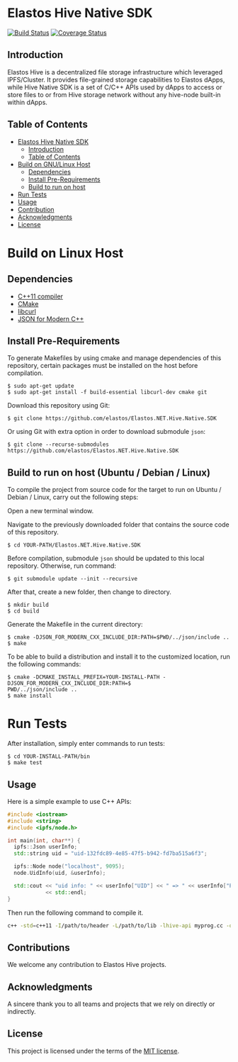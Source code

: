 # Elastos Hive Native SDK

[![Build Status](https://camo.githubusercontent.com/0950ada27e9e49dd28bd1083f3ce1c4acffa983a/68747470733a2f2f6170692e7472617669732d63692e6f72672f766173696c642f6370702d697066732d6170692e7376673f6272616e63683d6d6173746572)](https://travis-ci.org/elastos/Elastos.NET.Hive.Native.SDK)
[![Coverage Status](https://camo.githubusercontent.com/952ba40079aafb7f388c94988b5d7df29a8a8692/68747470733a2f2f636f766572616c6c732e696f2f7265706f732f6769746875622f766173696c642f6370702d697066732d6170692f62616467652e7376673f6272616e63683d6d6173746572)](https://coveralls.io/github/elastos/Elastos.NET.Hive.Native.SDK?branch=master)

## Introduction

Elastos Hive is a decentralized file storage infrastructure which leveraged IPFS/Cluster. It provides file-grained storage capabilities to Elastos dApps, while Hive Native SDK is a set of C/C++ APIs used by dApps to access or store files to or from Hive storage network without any hive-node built-in within dApps.

## Table of Contents

- [Elastos Hive Native SDK](#elastos-hive-native-sdk)
  - [Introduction](#introduction)
  - [Table of Contents](#table-of-contents)
- [Build on GNU/Linux Host](#build-on-linux-host)
  - [Dependencies](#dependencies)
  - [Install Pre-Requirements](#install-pre-requirement)
  - [Build to run on host](#build-to-run-on-host)
- [Run Tests](#run-tests)
- [Usage](#usage)
- [Contribution](#contribution)
- [Acknowledgments](#acknowledgments)
- [License](#license)

# Build on Linux Host

## Dependencies

- [C++11 compiler](https://github.com/nlohmann/json#supported-compilers)
- [CMake](http://cmake.org)
- [libcurl](https://curl.haxx.se/libcurl)
- [JSON for Modern C++](https://github.com/nlohmann/json)

## Install Pre-Requirements

To generate Makefiles by using cmake and manage dependencies of this repository, certain packages must be installed on the host before compilation.

```shell
$ sudo apt-get update
$ sudo apt-get install -f build-essential libcurl-dev cmake git
```

Download this repository using Git:

```shell
$ git clone https://github.com/elastos/Elastos.NET.Hive.Native.SDK
```

Or using Git with extra option in order to download submodule `json`:

```shell
$ git clone --recurse-submodules https://github.com/elastos/Elastos.NET.Hive.Native.SDK
```
## Build to run on host (Ubuntu / Debian / Linux)

To compile the project from source code for the target to run on Ubuntu / Debian / Linux, carry out the following steps:

Open a new terminal window.

Navigate to the previously downloaded folder that contains the source code of this repository.

```shell
$ cd YOUR-PATH/Elastos.NET.Hive.Native.SDK
```

Before compilation, submodule `json` should be updated to this local repository. Otherwise, run command:

```shell
$ git submodule update --init --recursive
```

After that, create a new folder, then change to directory.

```shell
$ mkdir build
$ cd build
```

Generate the Makefile in the current directory:

```shell
$ cmake -DJSON_FOR_MODERN_CXX_INCLUDE_DIR:PATH=$PWD/../json/include ..
$ make
```

To be able to build a distribution and install it to the customized location, run the following commands:

```shell
$ cmake -DCMAKE_INSTALL_PREFIX=YOUR-INSTALL-PATH -DJSON_FOR_MODERN_CXX_INCLUDE_DIR:PATH=$
PWD/../json/include ..
$ make install
```
# Run Tests

After installation, simply enter commands to run tests:

```shell
$ cd YOUR-INSTALL-PATH/bin
$ make test
```

## Usage

Here is a simple example to use C++ APIs:

```c++
#include <iostream>
#include <string>
#include <ipfs/node.h>

int main(int, char**) {
  ipfs::Json userInfo;
  std::string uid = "uid-132fdc89-4e85-47f5-b942-fd7ba515a6f3";

  ipfs::Node node("localhost", 9095);
  node.UidInfo(uid, &userInfo);

  std::cout << "uid info: " << userInfo["UID"] << " => " << userInfo["PeerID"]
            << std::endl;
}
```

Then run the following command to compile it.

```sh
c++ -std=c++11 -I/path/to/header -L/path/to/lib -lhive-api myprog.cc -o myprog
```

## Contributions

We welcome any contribution to Elastos Hive projects.

## Acknowledgments
A sincere thank you to all teams and projects that we rely on directly or indirectly.

## License
This project is licensed under the terms of the [MIT license](https://github.com/elastos/Elastos.NET.Hive.Native.SDK/blob/dev-master/LICENSE.MIT).

